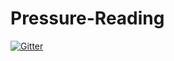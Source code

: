 # Pressure-Reading

[![Gitter](https://badges.gitter.im/FRC1716/Pressure-Reading.svg)](https://gitter.im/FRC1716/Pressure-Reading?utm_source=badge&utm_medium=badge&utm_campaign=pr-badge&utm_content=badge)